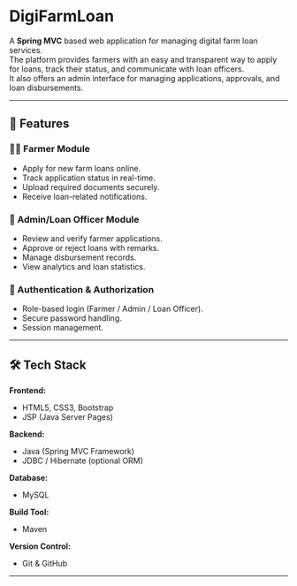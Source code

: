 # DigiFarmLoan

A **Spring MVC** based web application for managing digital farm loan services.  
The platform provides farmers with an easy and transparent way to apply for loans, track their status, and communicate with loan officers.  
It also offers an admin interface for managing applications, approvals, and loan disbursements.

---

## 🚀 Features

### 👨‍🌾 Farmer Module
- Apply for new farm loans online.
- Track application status in real-time.
- Upload required documents securely.
- Receive loan-related notifications.

### 🏦 Admin/Loan Officer Module
- Review and verify farmer applications.
- Approve or reject loans with remarks.
- Manage disbursement records.
- View analytics and loan statistics.

### 🔐 Authentication & Authorization
- Role-based login (Farmer / Admin / Loan Officer).
- Secure password handling.
- Session management.

---

## 🛠 Tech Stack

**Frontend:**  
- HTML5, CSS3, Bootstrap  
- JSP (Java Server Pages)  

**Backend:**  
- Java (Spring MVC Framework)  
- JDBC / Hibernate (optional ORM)  

**Database:**  
- MySQL  

**Build Tool:**  
- Maven  

**Version Control:**  
- Git & GitHub  

---


